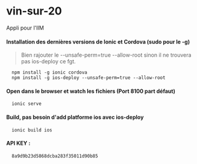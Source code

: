 # vin-sur-20
Appli pour l'IIM

#### Installation des dernières versions de Ionic et Cordova (sudo pour le -g)
> Bien rajouter le --unsafe-perm=true --allow-root sinon il ne trouvera pas ios-deploy ce fgt.

```
  npm install -g ionic cordova
  npm install -g ios-deploy --unsafe-perm=true --allow-root
```

#### Open dans le browser et watch les fichiers (Port 8100 part défaut)

```
  ionic serve
```

#### Build, pas besoin d'add platforme ios avec ios-deploy

```
  ionic build ios
```

#### API KEY :
```
  8a9d9b23d5868dcba283f35011d90b85
```
